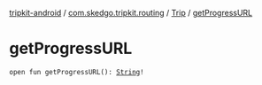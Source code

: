 [tripkit-android](../../index.md) / [com.skedgo.tripkit.routing](../index.md) / [Trip](index.md) / [getProgressURL](./get-progress-u-r-l.md)

# getProgressURL

`open fun getProgressURL(): `[`String`](https://kotlinlang.org/api/latest/jvm/stdlib/kotlin/-string/index.html)`!`